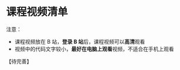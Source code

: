 # 课程视频清单

注意：  
- 课程视频放在 B 站，**登录 B 站**后，课程视频可以**高清**观看
- 视频中的代码文字较小，**最好在电脑上观看**视频，不适合在手机上观看

【待完善】
